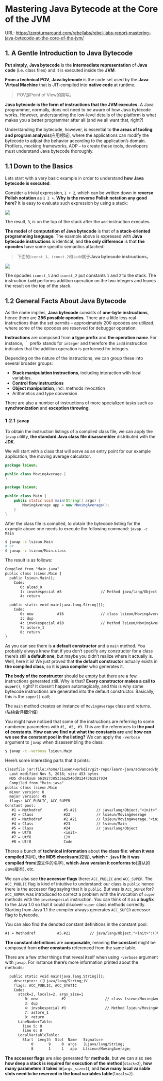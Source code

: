 # Mastering Java Bytecode at the Core of the JVM

URL: https://zeroturnaround.com/rebellabs/rebel-labs-report-mastering-java-bytecode-at-the-core-of-the-jvm/

## 1. A Gentle Introduction to Java Bytecode

**Put simply**, **Java bytecode** is the **intermediate representation** of **Java code** (i.e. class files) and it is executed inside the **JVM**.

**From a technical POV**, **Java bytecode** is the code set used by the **Java Virtual Machine** that is JIT-compiled into **native code** at runtime.

> POV是Point of View的简写。

**Java bytecode is the form of instructions that the JVM executes.** A Java programmer, normally, does not need to be aware of how Java bytecode works. However, understanding the low-level details of the platform is what makes you a better programmer after all (and we all want that, right?)

Understanding the bytecode, however, is essential to **the areas of tooling and program analysis**(应用领域), where the applications can modify the bytecode to adjust the behavior according to the application’s domain. Profilers, mocking frameworks, AOP – to create these tools, developers must understand Java bytecode thoroughly.

## 1.1 Down to the Basics

Lets start with a very basic example in order to understand **how Java bytecode is executed**. 

Consider a trivial expression, `1 + 2`, which can be written down in **reverse Polish notation** as `1 2 +`. **Why is the reverse Polish notation any good here?** It is easy to evaluate such expression by using a stack:

![](images/java-bytecode-executed-basics-1.jpg)

The result, `3`, is on the top of the stack after the `add` instruction executes.

**The model** of **computation of Java bytecode** is that of **a stack-oriented programming language**. The example above is expressed with **Java bytecode instructions** is identical, and **the only difference** is that **the opcodes** have some specific semantics attached:

> 下面的`iconst_1`、`iconst_2`和`iadd`属于**Java bytecode instructions**。

![](images/java-bytecode-executed-basics-2.jpg)

The opcodes `iconst_1` and `iconst_2` put constants `1` and `2` to the stack. The instruction `iadd` performs addition operation on the two integers and leaves the result on the top of the stack.

## 1.2 General Facts About Java Bytecode

As the name implies, **Java bytecode** consists of **one-byte instructions**, hence there are **256 possible opcodes**. There are a little less real instructions than the set permits – approximately 200 opcodes are utilized, where some of the opcodes are reserved for debugger operation.

**Instructions** are composed from **a type prefix** and **the operation name**. For instance, ｀ prefix stands for `integer` and therefore the `iadd` instruction indicates that the addition operation is performed for integers.

Depending on the nature of the instructions, we can group these into several broader groups:

- **Stack manipulation instructions**, including interaction with local variables.
- **Control flow instructions**
- **Object manipulation**, incl. methods invocation
- Arithmetics and type conversion

There are also a number of instructions of more specialized tasks such as **synchronization** and **exception throwing**.

### 1.2.1 `javap`

To obtain the instruction listings of a compiled class file, we can apply the `javap` utility, **the standard Java class file disassembler** distributed with the **JDK**.

We will start with a class that will serve as an entry point for our example application, the moving average calculator.

```java
package lsieun;

public class MovingAverage {
}
```

```java
package lsieun;

public class Main {
    public static void main(String[] args) {
        MovingAverage app = new MovingAverage();
    }
}
```

After the class file is compiled, to obtain the bytecode listing for the example above one needs to execute the following command: `javap -c Main`

```bash
$ javap -c lsieun.Main
# or
$ javap -c lsieun/Main.class
```

The result is as follows:

```txt
Compiled from "Main.java"
public class lsieun.Main {
  public lsieun.Main();
    Code:
       0: aload_0
       1: invokespecial #8                  // Method java/lang/Object."<init>":()V
       4: return

  public static void main(java.lang.String[]);
    Code:
       0: new           #16                 // class lsieun/MovingAverage
       3: dup
       4: invokespecial #18                 // Method lsieun/MovingAverage."<init>":()V
       7: astore_1
       8: return
}
```

As you can see there is **a default constructor** and a `main` method. You probably always knew that if you don’t specify any constructor for a class there’s still **a default one**, but maybe you didn’t realize where it actually is. Well, here it is! We just proved that **the default constructor** actually exists in **the compiled class**, so it is **java compiler** who generates it.

**The body of the constructor** should be empty but there are a few instructions generated still. Why is that? **Every constructor makes a call to `super()`**, right? It doesn’t happen automagically, and this is why some bytecode instructions are generated into the default constructor. Basically, this is the `super()` call;

The `main` method creates an instance of `MovingAverage` class and returns. (后续会详细介绍)

You might have noticed that some of the instructions are referring to some numbered parameters with `#1, #2, #3`. This are the references to **the pool of constants**. **How can we find out what the constants are** and **how can we see the constant pool in the listing?** We can apply the `-verbose` argument to `javap` when disassembling the class:

```bash
$ javap -c -verbose lsieun.Main
```

Here’s some interesting parts that it prints:

```txt
Classfile jar:file:/home/liusen/workdir/git-repo/learn-java/advanced/bytecode/code/learn-bytecode/target/lsieun.jar!/lsieun/Main.class
  Last modified Nov 5, 2018; size 453 bytes
  MD5 checksum 66192738533aa2540d01247361817934
  Compiled from "Main.java"
public class lsieun.Main
  minor version: 0
  major version: 49
  flags: ACC_PUBLIC, ACC_SUPER
Constant pool:
   #1 = Methodref          #5.#21         // java/lang/Object."<init>":()V
   #2 = Class              #22            // lsieun/MovingAverage
   #3 = Methodref          #2.#21         // lsieun/MovingAverage."<init>":()V
   #4 = Class              #23            // lsieun/Main
   #5 = Class              #24            // java/lang/Object
   #6 = Utf8               <init>
   #7 = Utf8               ()V
   #8 = Utf8               Code
```

Theres a bunch of **technical information** about **the class file**: **when it was compiled**(时间), **the MD5 checksum**(校验), **which `*.java` file it was compiled from**(源文件的名字), **which Java version it conforms to**(遵从的Java版本), etc.

We can also see **the accessor flags** there: `ACC_PUBLIC` and `ACC_SUPER`. The `ACC_PUBLIC` flag is kind of intuitive to understand: our class is `public` hence there is the accessor flag saying that it is `public`. But was is `ACC_SUPER` for? `ACC_SUPER` was introduced to correct a problem with the invocation of `super` methods with the `invokespecial` instruction. You can think of it as **a bugfix** to the Java 1.0 so that it could discover `super` class methods correctly. Starting from Java 1.1 the compiler always generates `ACC_SUPER` accessor flag to bytecode.

You can also find the denoted constant definitions in the constant pool:

```txt
#1 = Methodref          #5.#21         // java/lang/Object."<init>":()V
```

**The constant definitions** are **composable**, meaning **the constant** might be composed from **other constants** referenced from the same table.

There are a few other things that reveal itself when using `-verbose` argument with `javap`. For instance there’s more information printed about the methods:

```txt
  public static void main(java.lang.String[]);
    descriptor: ([Ljava/lang/String;)V
    flags: ACC_PUBLIC, ACC_STATIC
    Code:
      stack=2, locals=2, args_size=1
         0: new           #2                  // class lsieun/MovingAverage
         3: dup
         4: invokespecial #3                  // Method lsieun/MovingAverage."<init>":()V
         7: astore_1
         8: return
      LineNumberTable:
        line 5: 0
        line 6: 8
      LocalVariableTable:
        Start  Length  Slot  Name   Signature
            0       9     0  args   [Ljava/lang/String;
            8       1     1   app   Llsieun/MovingAverage;
```

**The accessor flags** are also generated for **methods**, but we can also see **how deep a stack is required for execution of the method**(`stack=2`), **how many parameters it takes in**(`args_size=1`), and **how many local variable slots need to be reserved in the local variables table**(`locals=2`).





